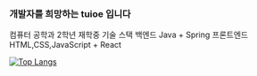 ### 개발자를 희망하는 tuioe 입니다

<a>컴퓨터 공학과 2학년 재학중</a>
<a>기술 스택 </a>
<a>백엔드      Java + Spring</a>
<a>프론트엔드  HTML,CSS,JavaScript + React</a>

[![Top Langs](https://github-readme-stats.vercel.app/api/top-langs/?username=tuioe5679&layout=compact)](https://github.com/tuioe5679/github-readme-stats)

<!--
**tuioe5679/tuioe5679** is a ✨ _special_ ✨ repository because its `README.md` (this file) appears on your GitHub profile.

Here are some ideas to get you started:

- 🔭 I’m currently working on ...
- 🌱 I’m currently learning ...
- 👯 I’m looking to collaborate on ...
- 🤔 I’m looking for help with ...
- 💬 Ask me about ...
- 📫 How to reach me: ...
- 😄 Pronouns: ...
- ⚡ Fun fact: ...
-->





